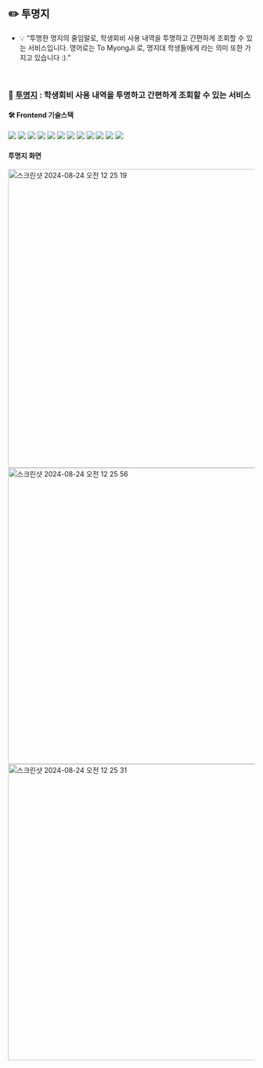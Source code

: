 ## ✏️ 투명지
- 💡 “투명한 명지의 줄임말로, 학생회비 사용 내역을 투명하고 간편하게 조회할 수 있는 서비스입니다. 영어로는 To MyongJi 로, 명지대 학생들에게 라는 의미 또한 가지고 있습니다 :).”

<br>

### 🌱 [투명지](https://tomyonji.vercel.app) : 학생회비 사용 내역을 투명하고 간편하게 조회할 수 있는 서비스

#### 🛠️ Frontend 기술스택
<img src="https://img.shields.io/badge/Javascript-F7Df1E?style=for-the-badge&logo=Javascript&logoColor=white"> <img src="https://img.shields.io/badge/React-61DAFB?style=for-the-badge&logo=React&logoColor=white"> <img src="https://img.shields.io/badge/Zustand-EF2D5E?style=for-the-badge&logoColor=white"> <img src="https://img.shields.io/badge/tailwindcss-06B6D4?style=for-the-badge&logo=tailwindcss&logoColor=white"> <img src="https://img.shields.io/badge/Axios-5A29E4?style=for-the-badge&logo=Axios&logoColor=white"> <img src="https://img.shields.io/badge/npm-Cb3837?style=for-the-badge&logo=npm&logoColor=white"> <img src="https://img.shields.io/badge/Git-F05032?style=for-the-badge&logo=Git&logoColor=white"> <img src="https://img.shields.io/badge/Github-181717?style=for-the-badge&logo=Github&logoColor=white"> <img src="https://img.shields.io/badge/Postman-FF6C37?style=for-the-badge&logo=Postman&logoColor=white"> <img src="https://img.shields.io/badge/vercel-000000?style=for-the-badge&logo=vercel&logoColor=white"> <img src="https://img.shields.io/badge/Figma-F24E1E?style=for-the-badge&logo=Figma&logoColor=white"> <img src="https://img.shields.io/badge/Notion-000000?style=for-the-badge&logo=Notion&logoColor=white">

#### 투명지 화면
<img width="609" alt="스크린샷 2024-08-24 오전 12 25 19" src="https://github.com/user-attachments/assets/0b6c616c-cd29-4a16-98a8-84af77fb6c20">
<img width="604" alt="스크린샷 2024-08-24 오전 12 25 56" src="https://github.com/user-attachments/assets/972e765e-80b9-4359-879b-7a7eb1b554c2">
<img width="604" alt="스크린샷 2024-08-24 오전 12 25 31" src="https://github.com/user-attachments/assets/93288a59-19c1-44ff-955c-1e814f801596">
